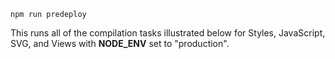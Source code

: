     npm run predeploy

This runs all of the compilation tasks illustrated below for Styles, JavaScript, SVG, and Views with **NODE_ENV** set to "production".